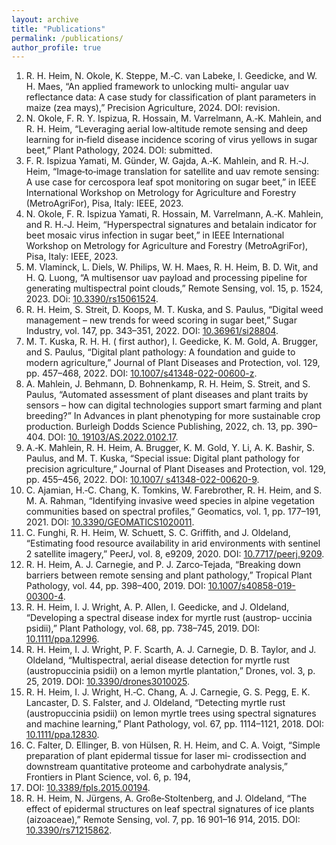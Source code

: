 ```yaml
---
layout: archive
title: "Publications"
permalink: /publications/
author_profile: true
---
```


1. R. H. Heim, N. Okole, K. Steppe, M.‑C. van Labeke, I. Geedicke, and W. H. Maes, “An applied framework to unlocking multi‑
angular uav reflectance data: A case study for classification of plant parameters in maize (zea mays),” Precision Agriculture, 2024. DOI: revision.
2. N. Okole, F. R. Y. Ispizua, R. Hossain, M. Varrelmann, A.‑K. Mahlein, and R. H. Heim, “Leveraging aerial low‑altitude remote
sensing and deep learning for in‑field disease incidence scoring of virus yellows in sugar beet,” Plant Pathology, 2024. DOI:
submitted.
3. F. R. Ispizua Yamati, M. Günder, W. Gajda, A.‑K. Mahlein, and R. H.‑J. Heim, “Image‑to‑image translation for satellite and uav
remote sensing: A use case for cercospora leaf spot monitoring on sugar beet,” in IEEE International Workshop on Metrology
for Agriculture and Forestry (MetroAgriFor), Pisa, Italy: IEEE, 2023.
4. N. Okole, F. R. Ispizua Yamati, R. Hossain, M. Varrelmann, A.‑K. Mahlein, and R. H.‑J. Heim, “Hyperspectral signatures and
betalain indicator for beet mosaic virus infection in sugar beet,” in IEEE International Workshop on Metrology for Agriculture
and Forestry (MetroAgriFor), Pisa, Italy: IEEE, 2023.
5. M. Vlaminck, L. Diels, W. Philips, W. H. Maes, R. H. Heim, B. D. Wit, and H. Q. Luong, “A multisensor uav payload and processing
pipeline for generating multispectral point clouds,” Remote Sensing, vol. 15, p. 1524, 2023. DOi: [10.3390/rs15061524](https://doi.org/10.3390/rs15061524).
6. R. H. Heim, S. Streit, D. Koops, M. T. Kuska, and S. Paulus, “Digital weed management – new trends for weed scoring in sugar
beet,” Sugar Industry, vol. 147, pp. 343–351, 2022. DOI: [10.36961/si28804](https://doi.org/10.36961/si28804).
7. M. T. Kuska, R. H. H. ( first author), I. Geedicke, K. M. Gold, A. Brugger, and S. Paulus, “Digital plant pathology: A foundation and
guide to modern agriculture,” Journal of Plant Diseases and Protection, vol. 129, pp. 457–468, 2022. DOI: [10.1007/s41348-022-00600-z](https://doi.org/10.1007/s41348-022-00600-z).
8. A. Mahlein, J. Behmann, D. Bohnenkamp, R. H. Heim, S. Streit, and S. Paulus, “Automated assessment of plant diseases
and plant traits by sensors – how can digital technologies support smart farming and plant breeding?” In Advances in plant
phenotyping for more sustainable crop production. Burleigh Dodds Science Publishing, 2022, ch. 13, pp. 390–404. DOI: [10.
19103/AS.2022.0102.17](https://shop.bdspublishing.com/store/bds/detail/product/3-190-9781801465342).
9. A.‑K. Mahlein, R. H. Heim, A. Brugger, K. M. Gold, Y. Li, A. K. Bashir, S. Paulus, and M. T. Kuska, “Special issue: Digital plant
pathology for precision agriculture,” Journal of Plant Diseases and Protection, vol. 129, pp. 455–456, 2022. DOI: [10.1007/
s41348-022-00620-9](https://doi.org/10.1007/s41348-022-00620-9).
10. C. Ajamian, H.‑C. Chang, K. Tomkins, W. Farebrother, R. H. Heim, and S. M. A. Rahman, “Identifying invasive weed species in
alpine vegetation communities based on spectral profiles,” Geomatics, vol. 1, pp. 177–191, 2021. DOI: [10.3390/GEOMATICS1020011](https://doi.org/10.3390/GEOMATICS1020011).
11. C. Funghi, R. H. Heim, W. Schuett, S. C. Griffith, and J. Oldeland, “Estimating food resource availability in arid environments
with sentinel 2 satellite imagery,” PeerJ, vol. 8, e9209, 2020. DOI: [10.7717/peerj.9209](https://doi.org/10.7717/peerj.9209).
12. R. H. Heim, A. J. Carnegie, and P. J. Zarco‑Tejada, “Breaking down barriers between remote sensing and plant pathology,”
Tropical Plant Pathology, vol. 44, pp. 398–400, 2019. DOI: [10.1007/s40858-019-00300-4](https://doi.org/10.1007/s40858-019-00300-4).
13. R. H. Heim, I. J. Wright, A. P. Allen, I. Geedicke, and J. Oldeland, “Developing a spectral disease index for myrtle rust (austrop‑
uccinia psidii),” Plant Pathology, vol. 68, pp. 738–745, 2019. DOI: [10.1111/ppa.12996](https://doi.org/10.1111/ppa.12996).
14. R. H. Heim, I. J. Wright, P. F. Scarth, A. J. Carnegie, D. B. Taylor, and J. Oldeland, “Multispectral, aerial disease detection for
myrtle rust (austropuccinia psidii) on a lemon myrtle plantation,” Drones, vol. 3, p. 25, 2019. DOI: [10.3390/drones3010025](https://doi.org/10.3390/DRONES3010025).
15. R. H. Heim, I. J. Wright, H.‑C. Chang, A. J. Carnegie, G. S. Pegg, E. K. Lancaster, D. S. Falster, and J. Oldeland, “Detecting myrtle
rust (austropuccinia psidii) on lemon myrtle trees using spectral signatures and machine learning,” Plant Pathology, vol. 67,
pp. 1114–1121, 2018. DOI: [10.1111/ppa.12830](https://doi.org/10.1111/ppa.12830).
16. C. Falter, D. Ellinger, B. von Hülsen, R. H. Heim, and C. A. Voigt, “Simple preparation of plant epidermal tissue for laser mi‑
crodissection and downstream quantitative proteome and carbohydrate analysis,” Frontiers in Plant Science, vol. 6, p. 194,
2015. DOI: [10.3389/fpls.2015.00194](https://doi.org/10.3389/fpls.2015.00194).
17. R. H. Heim, N. Jürgens, A. Große‑Stoltenberg, and J. Oldeland, “The effect of epidermal structures on leaf spectral signatures
of ice plants (aizoaceae),” Remote Sensing, vol. 7, pp. 16 901–16 914, 2015. DOI: [10.3390/rs71215862](https://doi.org/10.3390/rs71215862).
